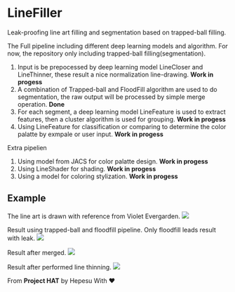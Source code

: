 # LineFiller
Leak-proofing line art filling and segmentation based on trapped-ball filling.

The Full pipeline including different deep learning models and algorithm. For now, the repository only including trapped-ball filling(segmentation).

1. Input is be prepocessed by deep learning model LineCloser and LineThinner, these result a nice normalization line-drawing. **Work in progess**
2. A combination of Trapped-ball and FloodFill algorithm are used to do segmentation, the raw output will be processed by simple merge operation. **Done**
3. For each segment, a deep learning model LineFeature is used to extract features, then a cluster algorithm is used for grouping. **Work in progess**
4. Using LineFeature for classification or comparing to determine the color palatte by exmpale or user input. **Work in progess**

Extra pipelien

1. Using model from JACS for color palatte design. **Work in progess**
2. Using LineShader for shading. **Work in progess**
3. Using a model for coloring stylization. **Work in progess**

## Example
The line art is drawn with reference from Violet Evergarden.
<img src="example.png"/>

Result using trapped-ball and floodfill pipeline. Only floodfill leads result with leak.
<img src="fills.png"/>

Result after merged.
<img src="fills_merged.png"/>

Result after performed line thinning.
<img src="fills_merged_no_contour.png"/>

From **Project HAT** by Hepesu With :heart:
